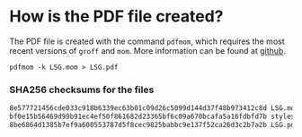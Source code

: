 # How is the PDF file created?
The PDF file is created with the command `pdfmom`, which requires the most recent versions of `groff` and `mom`.
More information can be found at [github](https://github.com/0xR3V/Bibles).

```shell
pdfmom -k LSG.mom > LSG.pdf
```

### SHA256 checksums for the files
```txt
8e577721456cde033c918b6339ec63b01c09d26c5099d144d37f48b973412c8d LSG.mom
bf0e15b56469d99b91ec4ef50f861682d23365bf6c09a670bcafa5a16fdbfd7b stylesheet.mom
8be6864d1385b7ef9a600553787d5f8cec9825babbc9e137f52ca26d3c2b7a2b LSG.pdf
```
